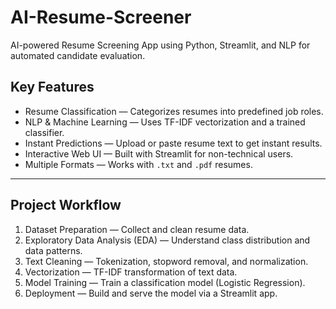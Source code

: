 # AI-Resume-Screener
AI-powered Resume Screening App using Python, Streamlit, and NLP for automated candidate evaluation.

## Key Features

- Resume Classification — Categorizes resumes into predefined job roles.
- NLP & Machine Learning — Uses TF-IDF vectorization and a trained classifier.
- Instant Predictions — Upload or paste resume text to get instant results.
- Interactive Web UI — Built with Streamlit for non-technical users.
- Multiple Formats — Works with `.txt` and `.pdf` resumes.

---

## Project Workflow

1. Dataset Preparation — Collect and clean resume data.
2. Exploratory Data Analysis (EDA) — Understand class distribution and data patterns.
3. Text Cleaning — Tokenization, stopword removal, and normalization.
4. Vectorization — TF-IDF transformation of text data.
5. Model Training — Train a classification model (Logistic Regression).
6. Deployment — Build and serve the model via a Streamlit app.
